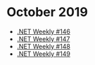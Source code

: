 # October 2019

- [.NET Weekly #146](number-146.md)
- [.NET Weekly #147](number-147.md)
- [.NET Weekly #148](number-148.md)
- [.NET Weekly #149](number-149.md)
